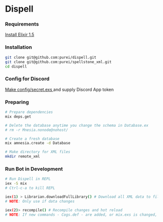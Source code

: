 # Dispell

### Requirements

[Install Elixir 1.5](https://elixir-lang.org/install.html)

### Installation
```sh
git clone git@github.com:purei/dispell.git
git clone git@github.com:purei/spellstone_xml.git
cd dispell
```

### Config for Discord
[Make config/secret.exs ](https://github.com/purei/dispell/commit/fffae9c0263cda333754ef354d978db066f6074c#diff-d15ef3a32a8374f092d16ea84fdeaad3) and supply Discord App token

### Preparing
```sh
# Prepare dependencies
mix deps.get

# Delete the database anytime you change the schema in Database.ex
# rm -r Mnesia.nonode@nohost/

# Create a fresh database
mix amnesia.create -d Database

# Make directory for XML files
mkdir remote_xml
```

### Run Bot in Development
```sh
# Run Dispell in REPL
iex -S mix
# Ctrl-c-a to kill REPL

iex(1) > Librarian.downloadFullLibrary() # Download all XML data to filesystem
# NOTE: Only use if data changes

iex(2)> recompile() # Recompile changes and hot reload
# NOTE: If new commands - Cogs.def - are added, or mix.exs is changed, must restart REPL
```
